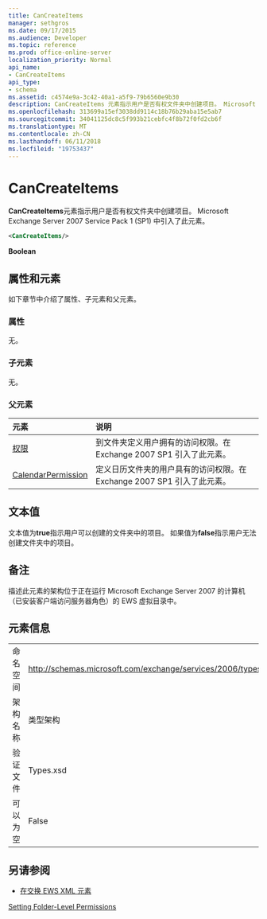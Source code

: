 ```yaml
---
title: CanCreateItems
manager: sethgros
ms.date: 09/17/2015
ms.audience: Developer
ms.topic: reference
ms.prod: office-online-server
localization_priority: Normal
api_name:
- CanCreateItems
api_type:
- schema
ms.assetid: c4574e9a-3c42-40a1-a5f9-79b6560e9b30
description: CanCreateItems 元素指示用户是否有权文件夹中创建项目。 Microsoft Exchange Server 2007 Service Pack 1 (SP1) 中引入了此元素。
ms.openlocfilehash: 313699a15ef3038dd9114c18b76b29aba15e5ab7
ms.sourcegitcommit: 34041125dc8c5f993b21cebfc4f8b72f0fd2cb6f
ms.translationtype: MT
ms.contentlocale: zh-CN
ms.lasthandoff: 06/11/2018
ms.locfileid: "19753437"
---
```

# <a name="cancreateitems"></a>CanCreateItems

**CanCreateItems**元素指示用户是否有权文件夹中创建项目。 Microsoft Exchange Server 2007 Service Pack 1 (SP1) 中引入了此元素。 
  
```xml
<CanCreateItems/>
```

 **Boolean**
## <a name="attributes-and-elements"></a>属性和元素

如下章节中介绍了属性、子元素和父元素。
  
### <a name="attributes"></a>属性

无。
  
### <a name="child-elements"></a>子元素

无。
  
### <a name="parent-elements"></a>父元素

|**元素**|**说明**|
|:-----|:-----|
|[权限](permission.md) <br/> |到文件夹定义用户拥有的访问权限。在 Exchange 2007 SP1 引入了此元素。  <br/> |
|[CalendarPermission](calendarpermission.md) <br/> |定义日历文件夹的用户具有的访问权限。在 Exchange 2007 SP1 引入了此元素。  <br/> |
   
## <a name="text-value"></a>文本值

文本值为**true**指示用户可以创建的文件夹中的项目。 如果值为**false**指示用户无法创建文件夹中的项目。 
  
## <a name="remarks"></a>备注

描述此元素的架构位于正在运行 Microsoft Exchange Server 2007 的计算机（已安装客户端访问服务器角色）的 EWS 虚拟目录中。
  
## <a name="element-information"></a>元素信息

|||
|:-----|:-----|
|命名空间  <br/> |http://schemas.microsoft.com/exchange/services/2006/types  <br/> |
|架构名称  <br/> |类型架构  <br/> |
|验证文件  <br/> |Types.xsd  <br/> |
|可以为空  <br/> |False  <br/> |
   
## <a name="see-also"></a>另请参阅



- [在交换 EWS XML 元素](ews-xml-elements-in-exchange.md)


[Setting Folder-Level Permissions](http://msdn.microsoft.com/library/c7530e86-5112-401c-b10a-9c054ae59f07%28Office.15%29.aspx)

